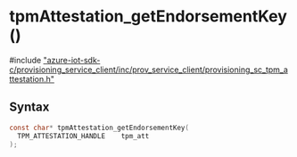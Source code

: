 # tpmAttestation_getEndorsementKey()

\#include ["azure-iot-sdk-c/provisioning_service_client/inc/prov_service_client/provisioning_sc_tpm_attestation.h"](../iot-c-ref-provisioning-sc-tpm-attestation-h.md)  

## Syntax

```C
const char* tpmAttestation_getEndorsementKey(
  TPM_ATTESTATION_HANDLE  	tpm_att
);

```

